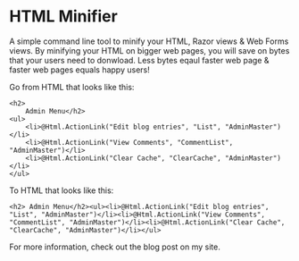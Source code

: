 HTML Minifier
=============

A simple command line tool to minify your HTML, Razor views & Web Forms views. By minifying your HTML on bigger web pages, 
you will save on bytes that your users need to donwload. Less bytes eqaul faster web page & faster web pages equals happy users!

Go from HTML that looks like this:

    <h2>
        Admin Menu</h2>
    <ul>
        <li>@Html.ActionLink("Edit blog entries", "List", "AdminMaster")</li>
        <li>@Html.ActionLink("View Comments", "CommentList", "AdminMaster")</li>
        <li>@Html.ActionLink("Clear Cache", "ClearCache", "AdminMaster")</li>
    </ul>

To HTML that looks like this:

    <h2> Admin Menu</h2><ul><li>@Html.ActionLink("Edit blog entries", "List", "AdminMaster")</li><li>@Html.ActionLink("View Comments", "CommentList", "AdminMaster")</li><li>@Html.ActionLink("Clear Cache", "ClearCache", "AdminMaster")</li></ul> 


For more information, check out the blog post on my site.
